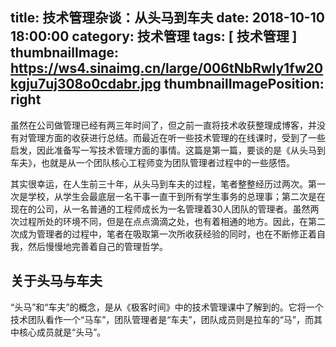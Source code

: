 title: 技术管理杂谈：从头马到车夫
date: 2018-10-10 18:00:00
category: 技术管理
tags: [ 技术管理 ]
thumbnailImage: https://ws4.sinaimg.cn/large/006tNbRwly1fw20kgju7uj308o0cdabr.jpg
thumbnailImagePosition: right
---

虽然在公司做管理已经有两三年时间了，但之前一直将技术收获整理成博客，并没有对管理方面的收获进行总结。而最近在听一些技术管理的在线课时，受到了一些启发，因此准备写一写技术管理方面的事情。这篇是第一篇，要谈的是《从头马到车夫》，也就是从一个团队核心工程师变为团队管理者过程中的一些感悟。
<!-- more -->

其实很幸运，在人生前三十年，从头马到车夫的过程，笔者整整经历过两次。第一次是学校，从学生会最底层一名干事一直干到所有学生事务的总理事；第二次是在现在的公司，从一名普通的工程师成长为一名管理着30人团队的管理者。虽然两次过程所处的环境不同，但是在点点滴滴之处，也有着相通的地方。因此，在第二次成为管理者的过程中，笔者在吸取第一次所收获经验的同时，也在不断修正着自我，然后慢慢地完善着自己的管理哲学。

## 关于头马与车夫

“头马”和“车夫”的概念，是从《极客时间》中的技术管理课中了解到的。它将一个技术团队看作一个“马车”，团队管理者是“车夫”，团队成员则是拉车的“马”，而其中核心成员就是“头马”。